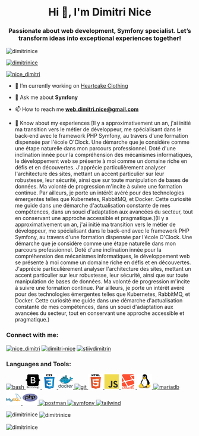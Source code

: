 <h1 align="center">Hi 👋, I'm Dimitri Nice</h1>
<h3 align="center">Passionate about web development, Symfony specialist. Let’s transform ideas into exceptional experiences together!</h3>

<p align="left"> <img src="https://komarev.com/ghpvc/?username=dimitrinice&label=Profile%20views&color=0e75b6&style=flat" alt="dimitrinice" /> </p>

<p align="left"> <a href="https://github.com/ryo-ma/github-profile-trophy"><img src="https://github-profile-trophy.vercel.app/?username=dimitrinice" alt="dimitrinice" /></a> </p>

<p align="left"> <a href="https://twitter.com/nice_dimitri" target="blank"><img src="https://img.shields.io/twitter/follow/nice_dimitri?logo=twitter&style=for-the-badge" alt="nice_dimitri" /></a> </p>

- 🔭 I’m currently working on [Heartcake Clothing](https://github.com/DimitriNice/heartcake)

- 💬 Ask me about **Symfony**

- 📫 How to reach me **web.dimitri.nice@gmail.com**

- 📄 Know about my experiences [Il y a approximativement un an, j'ai initié ma transition vers le métier de développeur, me spécialisant dans le back-end avec le framework PHP Symfony, au travers d'une formation dispensée par l'école O'Clock. Une démarche que je considère comme une étape naturelle dans mon parcours professionnel. Doté d'une inclination innée pour la compréhension des mécanismes informatiques, le développement web se présente à moi comme un domaine riche en défis et en découvertes. J'apprécie particulièrement analyser l'architecture des sites, mettant un accent particulier sur leur robustesse, leur sécurité, ainsi que sur toute manipulation de bases de données. Ma volonté de progression m'incite à suivre une formation continue. Par ailleurs, je porte un intérêt avéré pour des technologies émergentes telles que Kubernetes, RabbitMQ, et Docker. Cette curiosité me guide dans une démarche d'actualisation constante de mes compétences, dans un souci d'adaptation aux avancées du secteur, tout en conservant une approche accessible et pragmatique.](Il y a approximativement un an, j'ai initié ma transition vers le métier de développeur, me spécialisant dans le back-end avec le framework PHP Symfony, au travers d'une formation dispensée par l'école O'Clock. Une démarche que je considère comme une étape naturelle dans mon parcours professionnel. Doté d'une inclination innée pour la compréhension des mécanismes informatiques, le développement web se présente à moi comme un domaine riche en défis et en découvertes. J'apprécie particulièrement analyser l'architecture des sites, mettant un accent particulier sur leur robustesse, leur sécurité, ainsi que sur toute manipulation de bases de données. Ma volonté de progression m'incite à suivre une formation continue. Par ailleurs, je porte un intérêt avéré pour des technologies émergentes telles que Kubernetes, RabbitMQ, et Docker. Cette curiosité me guide dans une démarche d'actualisation constante de mes compétences, dans un souci d'adaptation aux avancées du secteur, tout en conservant une approche accessible et pragmatique.)

<h3 align="left">Connect with me:</h3>
<p align="left">
<a href="https://twitter.com/nice_dimitri" target="blank"><img align="center" src="https://raw.githubusercontent.com/rahuldkjain/github-profile-readme-generator/master/src/images/icons/Social/twitter.svg" alt="nice_dimitri" height="30" width="40" /></a>
<a href="https://linkedin.com/in/dimitri-nice" target="blank"><img align="center" src="https://raw.githubusercontent.com/rahuldkjain/github-profile-readme-generator/master/src/images/icons/Social/linked-in-alt.svg" alt="dimitri-nice" height="30" width="40" /></a>
<a href="https://discord.gg/stiivdimitrin" target="blank"><img align="center" src="https://raw.githubusercontent.com/rahuldkjain/github-profile-readme-generator/master/src/images/icons/Social/discord.svg" alt="stiivdimitrin" height="30" width="40" /></a>
</p>

<h3 align="left">Languages and Tools:</h3>
<p align="left"> <a href="https://www.gnu.org/software/bash/" target="_blank" rel="noreferrer"> <img src="https://www.vectorlogo.zone/logos/gnu_bash/gnu_bash-icon.svg" alt="bash" width="40" height="40"/> </a> <a href="https://getbootstrap.com" target="_blank" rel="noreferrer"> <img src="https://raw.githubusercontent.com/devicons/devicon/master/icons/bootstrap/bootstrap-plain-wordmark.svg" alt="bootstrap" width="40" height="40"/> </a> <a href="https://www.w3schools.com/css/" target="_blank" rel="noreferrer"> <img src="https://raw.githubusercontent.com/devicons/devicon/master/icons/css3/css3-original-wordmark.svg" alt="css3" width="40" height="40"/> </a> <a href="https://www.docker.com/" target="_blank" rel="noreferrer"> <img src="https://raw.githubusercontent.com/devicons/devicon/master/icons/docker/docker-original-wordmark.svg" alt="docker" width="40" height="40"/> </a> <a href="https://git-scm.com/" target="_blank" rel="noreferrer"> <img src="https://www.vectorlogo.zone/logos/git-scm/git-scm-icon.svg" alt="git" width="40" height="40"/> </a> <a href="https://www.w3.org/html/" target="_blank" rel="noreferrer"> <img src="https://raw.githubusercontent.com/devicons/devicon/master/icons/html5/html5-original-wordmark.svg" alt="html5" width="40" height="40"/> </a> <a href="https://developer.mozilla.org/en-US/docs/Web/JavaScript" target="_blank" rel="noreferrer"> <img src="https://raw.githubusercontent.com/devicons/devicon/master/icons/javascript/javascript-original.svg" alt="javascript" width="40" height="40"/> </a> <a href="https://laravel.com/" target="_blank" rel="noreferrer"> <img src="https://raw.githubusercontent.com/devicons/devicon/master/icons/laravel/laravel-plain-wordmark.svg" alt="laravel" width="40" height="40"/> </a> <a href="https://www.linux.org/" target="_blank" rel="noreferrer"> <img src="https://raw.githubusercontent.com/devicons/devicon/master/icons/linux/linux-original.svg" alt="linux" width="40" height="40"/> </a> <a href="https://mariadb.org/" target="_blank" rel="noreferrer"> <img src="https://www.vectorlogo.zone/logos/mariadb/mariadb-icon.svg" alt="mariadb" width="40" height="40"/> </a> <a href="https://www.mysql.com/" target="_blank" rel="noreferrer"> <img src="https://raw.githubusercontent.com/devicons/devicon/master/icons/mysql/mysql-original-wordmark.svg" alt="mysql" width="40" height="40"/> </a> <a href="https://www.php.net" target="_blank" rel="noreferrer"> <img src="https://raw.githubusercontent.com/devicons/devicon/master/icons/php/php-original.svg" alt="php" width="40" height="40"/> </a> <a href="https://postman.com" target="_blank" rel="noreferrer"> <img src="https://www.vectorlogo.zone/logos/getpostman/getpostman-icon.svg" alt="postman" width="40" height="40"/> </a> <a href="https://symfony.com" target="_blank" rel="noreferrer"> <img src="https://symfony.com/logos/symfony_black_03.svg" alt="symfony" width="40" height="40"/> </a> <a href="https://tailwindcss.com/" target="_blank" rel="noreferrer"> <img src="https://www.vectorlogo.zone/logos/tailwindcss/tailwindcss-icon.svg" alt="tailwind" width="40" height="40"/> </a> </p>

<p><img align="left" src="https://github-readme-stats.vercel.app/api/top-langs?username=dimitrinice&show_icons=true&locale=en&layout=compact" alt="dimitrinice" /></p>

<p>&nbsp;<img align="center" src="https://github-readme-stats.vercel.app/api?username=dimitrinice&show_icons=true&locale=en" alt="dimitrinice" /></p>

<p><img align="center" src="https://github-readme-streak-stats.herokuapp.com/?user=dimitrinice&" alt="dimitrinice" /></p>
